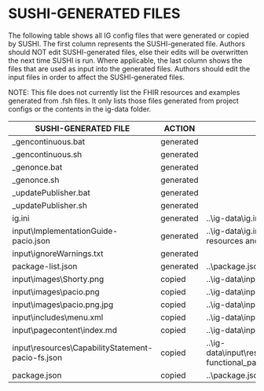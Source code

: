 # SUSHI-GENERATED FILES #

The following table shows all IG config files that were generated or copied by SUSHI.  The first column
represents the SUSHI-generated file. Authors should NOT edit SUSHI-generated files, else their edits will
be overwritten the next time SUSHI is run. Where applicable, the last column shows the files that are used
as input into the generated files. Authors should edit the input files in order to affect the SUSHI-generated
files.

NOTE: This file does not currently list the FHIR resources and examples generated from .fsh files. It only
lists those files generated from project configs or the contents in the ig-data folder.

| SUSHI-GENERATED FILE                              | ACTION    | INPUT FILE(S)                                                        |
| ------------------------------------------------- | --------- | -------------------------------------------------------------------- |
| _gencontinuous.bat                                | generated |                                                                      |
| _gencontinuous.sh                                 | generated |                                                                      |
| _genonce.bat                                      | generated |                                                                      |
| _genonce.sh                                       | generated |                                                                      |
| _updatePublisher.bat                              | generated |                                                                      |
| _updatePublisher.sh                               | generated |                                                                      |
| ig.ini                                            | generated | ..\ig-data\ig.ini, ..\package.json                                   |
| input\ImplementationGuide-pacio.json              | generated | ..\ig-data\ig.ini, ..\package.json, {all input resources and pages}  |
| input\ignoreWarnings.txt                          | generated |                                                                      |
| package-list.json                                 | generated | ..\package.json                                                      |
| input\images\Shorty.png                           | copied    | ..\ig-data\input\images\Shorty.png                                   |
| input\images\pacio.png                            | copied    | ..\ig-data\input\images\pacio.png                                    |
| input\images\pacio.png.jpg                        | copied    | ..\ig-data\input\images\pacio.png.jpg                                |
| input\includes\menu.xml                           | copied    | ..\ig-data\input\includes\menu.xml                                   |
| input\pagecontent\index.md                        | copied    | ..\ig-data\input\pagecontent\index.md                                |
| input\resources\CapabilityStatement-pacio-fs.json | copied    | ..\ig-data\input\resources\CapabilityStatement-functional_pacio.json |
| package.json                                      | copied    | ..\package.json                                                      |